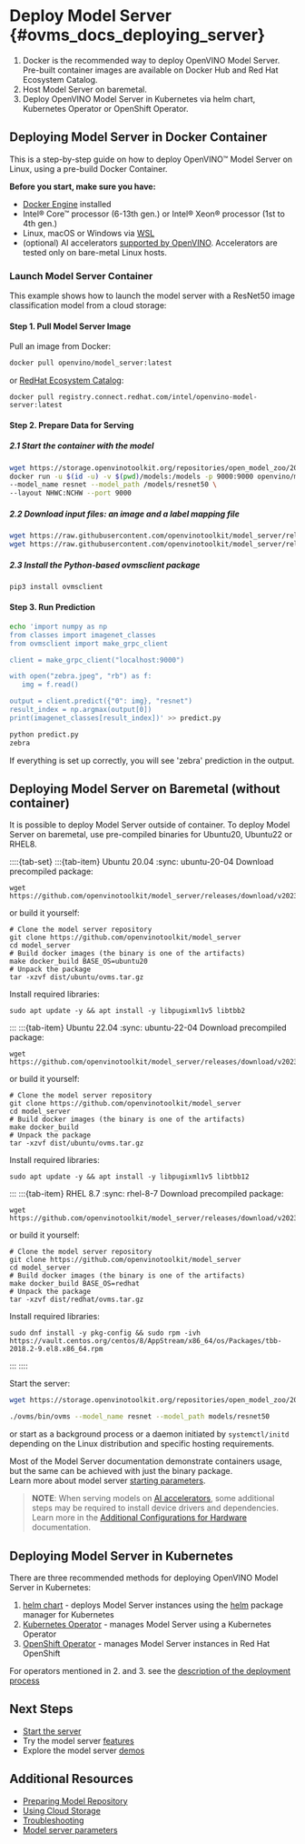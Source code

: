 # Deploy Model Server {#ovms_docs_deploying_server}

1. Docker is the recommended way to deploy OpenVINO Model Server. Pre-built container images are available on Docker Hub and Red Hat Ecosystem Catalog. 
2. Host Model Server on baremetal.
3. Deploy OpenVINO Model Server in Kubernetes via helm chart, Kubernetes Operator or OpenShift Operator.

## Deploying Model Server in Docker Container 

This is a step-by-step guide on how to deploy OpenVINO&trade; Model Server on Linux, using a pre-build Docker Container. 

**Before you start, make sure you have:**

- [Docker Engine](https://docs.docker.com/engine/) installed 
- Intel® Core™ processor (6-13th gen.) or Intel® Xeon® processor (1st to 4th gen.)
- Linux, macOS or Windows via [WSL](https://docs.microsoft.com/en-us/windows/wsl/) 
- (optional) AI accelerators [supported by OpenVINO](https://docs.openvino.ai/2024/openvino_docs_OV_UG_Working_with_devices.html). Accelerators are tested only on bare-metal Linux hosts.

### Launch Model Server Container 

This example shows how to launch the model server with a ResNet50 image classification model from a cloud storage:

#### Step 1. Pull Model Server Image

Pull an image from Docker: 

```bash
docker pull openvino/model_server:latest
```

or [RedHat Ecosystem Catalog](https://catalog.redhat.com/software/containers/intel/openvino-model-server/607833052937385fc98515de):

```
docker pull registry.connect.redhat.com/intel/openvino-model-server:latest
```

#### Step 2. Prepare Data for Serving

##### 2.1 Start the container with the model

```bash
wget https://storage.openvinotoolkit.org/repositories/open_model_zoo/2022.1/models_bin/2/resnet50-binary-0001/FP32-INT1/resnet50-binary-0001.{xml,bin} -P models/resnet50/1
docker run -u $(id -u) -v $(pwd)/models:/models -p 9000:9000 openvino/model_server:latest \ 
--model_name resnet --model_path /models/resnet50 \ 
--layout NHWC:NCHW --port 9000 
```

##### 2.2 Download input files: an image and a label mapping file

```bash
wget https://raw.githubusercontent.com/openvinotoolkit/model_server/releases/2024/0/demos/common/static/images/zebra.jpeg
wget https://raw.githubusercontent.com/openvinotoolkit/model_server/releases/2024/0/demos/common/python/classes.py
```

##### 2.3 Install the Python-based ovmsclient package

```bash
pip3 install ovmsclient
```


#### Step 3. Run Prediction


```bash
echo 'import numpy as np
from classes import imagenet_classes
from ovmsclient import make_grpc_client

client = make_grpc_client("localhost:9000")

with open("zebra.jpeg", "rb") as f:
   img = f.read()

output = client.predict({"0": img}, "resnet")
result_index = np.argmax(output[0])
print(imagenet_classes[result_index])' >> predict.py

python predict.py
zebra
```
If everything is set up correctly, you will see 'zebra' prediction in the output.

## Deploying Model Server on Baremetal (without container)
It is possible to deploy Model Server outside of container.
To deploy Model Server on baremetal, use pre-compiled binaries for Ubuntu20, Ubuntu22 or RHEL8.

::::{tab-set}
:::{tab-item} Ubuntu 20.04
:sync: ubuntu-20-04
Download precompiled package:

```{code} sh
wget https://github.com/openvinotoolkit/model_server/releases/download/v2023.1/ovms_ubuntu20.tar.gz
```

or build it yourself:

```{code} sh
# Clone the model server repository
git clone https://github.com/openvinotoolkit/model_server
cd model_server
# Build docker images (the binary is one of the artifacts)
make docker_build BASE_OS=ubuntu20
# Unpack the package
tar -xzvf dist/ubuntu/ovms.tar.gz
```

Install required libraries:

```{code} sh
sudo apt update -y && apt install -y libpugixml1v5 libtbb2
```
:::
:::{tab-item} Ubuntu 22.04
:sync: ubuntu-22-04
Download precompiled package:

```{code} sh
wget https://github.com/openvinotoolkit/model_server/releases/download/v2023.1/ovms_ubuntu22.tar.gz
```

or build it yourself:

```{code} sh
# Clone the model server repository
git clone https://github.com/openvinotoolkit/model_server
cd model_server
# Build docker images (the binary is one of the artifacts)
make docker_build
# Unpack the package
tar -xzvf dist/ubuntu/ovms.tar.gz
```

Install required libraries:

```{code} sh
sudo apt update -y && apt install -y libpugixml1v5 libtbb12
```
:::
:::{tab-item} RHEL 8.7
:sync: rhel-8-7
Download precompiled package:

```{code} sh
wget https://github.com/openvinotoolkit/model_server/releases/download/v2023.1/ovms_redhat.tar.gz
```

or build it yourself:

```{code} sh
# Clone the model server repository
git clone https://github.com/openvinotoolkit/model_server
cd model_server
# Build docker images (the binary is one of the artifacts)
make docker_build BASE_OS=redhat
# Unpack the package
tar -xzvf dist/redhat/ovms.tar.gz
```

Install required libraries:

```{code} sh
sudo dnf install -y pkg-config && sudo rpm -ivh https://vault.centos.org/centos/8/AppStream/x86_64/os/Packages/tbb-2018.2-9.el8.x86_64.rpm
```
:::
::::

Start the server:

```bash
wget https://storage.openvinotoolkit.org/repositories/open_model_zoo/2022.1/models_bin/2/resnet50-binary-0001/FP32-INT1/resnet50-binary-0001.{xml,bin} -P models/resnet50/1

./ovms/bin/ovms --model_name resnet --model_path models/resnet50
```

or start as a background process or a daemon initiated by ```systemctl/initd``` depending on the Linux distribution and specific hosting requirements.

Most of the Model Server documentation demonstrate containers usage, but the same can be achieved with just the binary package.  
Learn more about model server [starting parameters](parameters.md).

> **NOTE**:
> When serving models on [AI accelerators](accelerators.md), some additional steps may be required to install device drivers and dependencies. 
> Learn more in the [Additional Configurations for Hardware](https://docs.openvino.ai/2024/openvino_docs_install_guides_configurations_header.html) documentation.


## Deploying Model Server in Kubernetes 

There are three recommended methods for deploying OpenVINO Model Server in Kubernetes:
1. [helm chart](https://github.com/openvinotoolkit/operator/tree/main/helm-charts/ovms) - deploys Model Server instances using the [helm](https://helm.sh) package manager for Kubernetes
2. [Kubernetes Operator](https://operatorhub.io/operator/ovms-operator) - manages Model Server using a Kubernetes Operator
3. [OpenShift Operator](https://github.com/openvinotoolkit/operator/blob/main/docs/operator_installation.md#openshift) - manages Model Server instances in Red Hat OpenShift

For operators mentioned in 2. and 3. see the [description of the deployment process](https://github.com/openvinotoolkit/operator/blob/main/docs/modelserver.md)

## Next Steps

- [Start the server](starting_server.md) 
- Try the model server [features](features.md)
- Explore the model server [demos](../demos/README.md)

## Additional Resources

- [Preparing Model Repository](models_repository.md)
- [Using Cloud Storage](using_cloud_storage.md)
- [Troubleshooting](troubleshooting.md)
- [Model server parameters](parameters.md)
